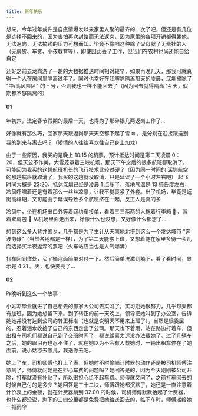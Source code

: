 ```yaml
---
title: 新年快乐
---
```


想来，今年过年或许是自疫情爆发以来家里人聚的最齐的一次了吧，但还是有几位是选择不回来的，因为害怕再次封路而无法返岗，因为家里的各项开销都得靠他，无法返岗，无法搞钱的压力可想而知。毕竟不像咱这种除了父母就了无牵挂的人（无房贷、车贷、小孩教育等），即使因此丢了工作，但我们在农村也尚还能自给自足

还好之前去龙岗游了一趟的大数据推送时间相对较早，如果再晚几天，那我可就真得一个人在房间里隔离过年了。同时也幸好在我解除隔离那天的凌晨，深圳摘除了 "中/高风险区" 的 `*` 号，否则我也一样不能回去了（因为回去就得隔离 14 天，假期都不够隔离的）

#### 01

年初六，法定春节假期的最后一天，也得为了那碎银几两返岗工作了...

好像就有那么巧，回家那天跟返岗那天天空都下起了雪 ❄️ ，是分别在迎接跟送别我的到来与离去吗？（矫情的人往往喜欢往自己身上加戏）

由于一些原因，我买的是晚上 10:15 的机票，预计抵达时间是第二天凌晨 0：20，但天公不作美，大雪笼罩着三峡机场，那天下午之后的很多航班都取消了，可能因为我买的这趟航班机长的飞行技术比较过硬？（因为同一时间的 深圳航空 的那趟航班就取消了，我买的这趟就没取消，只是延误了一个小时左右吧） 起飞时间大概是 23:20，抵达深圳已经是凌晨 1 点多了，落地气温是 13 摄氏度左右，冷风呼啸着还是有着那么一丝丝凉意，让我不觉裹紧了外套。出了机场，毕竟是返岗高峰期，又可能由于延误导致多个航班挤在一起，反正人是真的多

冷风中，坐在机场出口外等着网约车接单，看着三三两两的人拖着行李箱 🧳 、背着双肩包 🎒 从机场里面走出来，好像什么也没想，又好像什么都想了...

想到这么多人背井离乡，几乎都是为了生计从天南地北挤到这么一个发达城市 "奔波劳碌"（当然各地都是一样），为了第二天能够上班，又想着能在家里多待一会儿而选择买半夜返深的票吧（火车站应当也是人气爆满）

打车回到住处，买了桶泡面简单对付一下。然后简单洗漱到躺下，看了看时间，显示是 4:21 。天，也快要亮了...

#### 02

昨晚听到这么一个故事：

小姑凉毕业就进了自己想去的那家大公司去实习了，实习期她很努力，几乎每天都有加班，因为她想留下来。到了转正的前一天晚上，领导把她叫到了办公室，告诉她她并没有达到公司的转正标准（也就是说明天不用来上班了），当然是很委屈的，忍着泪水收拾了自己的东西走出了公司。那天也下着雨，站在路边打着车，但出租车司机们都说自己到了交班时间了，都说距离太远没办法载她了。过了几辆车之后，她的眼泪再也忍不住了，就在她以为不会有人载她时，一辆出租车停在了她面前，说小姑凉去哪儿，我送你去吧。

她上了车，司机师傅也打上了表，但她时不时偷瞄计时器的动作还是被司机师傅注意到了，师傅就问她是在担心车费的问题吗？她回答是的，因为今天刚刚被公司开除，打车就没有补贴了，所以很担心给不起车费。师傅就又问了，之前打车回去的时候自己付的是多少？她回答是三十二块，师傅跟她都沉默了，她还是一直注意着计价表上的金额，就在计费器跳到 32.00 的时候，司机师傅默默抬起了计费器，也什么都没说，剩下的三四公里都是免费把她给送回去的，临下车时，师傅递给她一把雨伞

